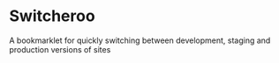 Switcheroo
==========

A bookmarklet for quickly switching between development, staging and production versions of sites
